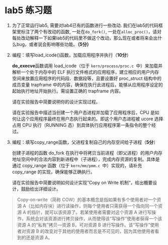 # lab5 练习题

1. 为了正常运行lab5, 需要对lab4已有的函数进行一些改动. 我们在lab5的代码框架里标注了两个有改动的函数, 一处在`do_fork()`, 一处在`alloc_proc()`，请对每处改动解释一下如果lab5的代码里不做这个改动，那么现在或者将来会出什么bug，或者说会影响哪些功能。**（5分）**

2. 编程：填写load_icode()函数，加载应用程序并执行（**10分**）

   **do_execve**函数调用 load_icode（位于 `kern/process/proc.c `中）来加载并解析一个处于内存中的 ELF 执行文件格式的应用程序，建立相应的用户内存空间来放置应用程序的代码段、数据段等，且要设置好 proc_struct 结构中的成员变量 trapframe 中的内容，确保在执行此进程后，能够从应用程序设定的起始执行地址开始执行。需设置正确的 trapframe 内容。

   请在实验报告中简要说明你的设计实现过程。

   请在实验报告中描述当创建一个用户态进程并加载了应用程序后，CPU 是如何让这个应用程序最终在用户态执行起来的。即这个用户态进程被 ucore 选择占用 CPU 执行（RUNNING 态）到具体执行应用程序第一条指令的整个经过。

3. 编程：填写copy_range函数，父进程复制自己的内存空间给子进程（**5分**）

   创建子进程的函数 do_fork 在执行中将拷贝当前进程（即父进程）的用户内存地址空间中的合法内容到新进程中（子进程），完成内存资源的复制。具体是通过 copy_range 函数（位于 `kern/mm/pmm.c `中）实现的，请补充 copy_range 的实现，确保能够正确执行。

   请在实验报告中简要说明如何设计实现”Copy on Write 机制“，给出概要设计，鼓励给出详细设计。

> Copy-on-write（简称 COW）的基本概念是指如果有多个使用者对一个资源 A（比如内存块）进行读操作，则每个使用者只需获得一个指向同一个资源 A 的指针，就可以该资源了。若某使用者需要对这个资源 A 进行写操作，系统会对该资源进行拷贝操作，从而使得该“写操作”使用者获得一个该资源 A 的“私有”拷贝—资源 B，可对资源 B 进行写操作。该“写操作”使用者对资源 B 的改变对于其他的使用者而言是不可见的，因为其他使用者看到的还是资源 A。